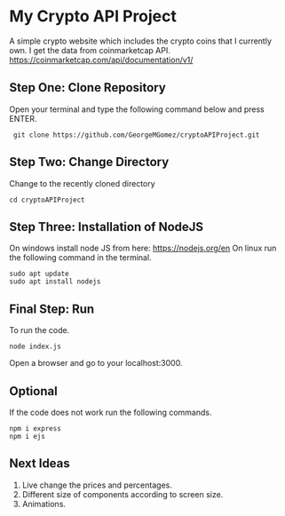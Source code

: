 # My Crypto API Project

A simple crypto website which includes the crypto coins that I currently own. I get the data from coinmarketcap API.
https://coinmarketcap.com/api/documentation/v1/

## Step One: Clone Repository
Open your terminal and type the following command below and press ENTER.
```
 git clone https://github.com/GeorgeMGomez/cryptoAPIProject.git
```

## Step Two: Change Directory
Change to the recently cloned directory
```
cd cryptoAPIProject
```

## Step Three: Installation of NodeJS
On windows install node JS from here: https://nodejs.org/en
On linux run the following command in the terminal.
```
sudo apt update
sudo apt install nodejs
```

## Final Step: Run
To run the code.
```
node index.js
```
Open a browser and go to your localhost:3000.

## Optional
If the code does not work run the following commands.
```
npm i express
npm i ejs
```

## Next Ideas
1) Live change the prices and percentages.
2) Different size of components according to screen size.
3) Animations.
